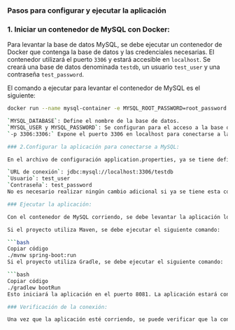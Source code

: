 
### Pasos para configurar y ejecutar la aplicación

### 1. Iniciar un contenedor de MySQL con Docker:

Para levantar la base de datos MySQL, se debe ejecutar un contenedor de Docker que contenga la base de datos y las credenciales necesarias. El contenedor utilizará el puerto `3306` y estará accesible en `localhost`. Se creará una base de datos denominada `testdb`, un usuario `test_user` y una contraseña `test_password`.

El comando a ejecutar para levantar el contenedor de MySQL es el siguiente:

```bash
docker run --name mysql-container -e MYSQL_ROOT_PASSWORD=root_password -e MYSQL_DATABASE=testdb -e MYSQL_USER=test_user -e MYSQL_PASSWORD=test_password -p 3306:3306 -d mysql:5.7

`MYSQL_DATABASE`: Define el nombre de la base de datos.
`MYSQL_USER y MYSQL_PASSWORD`: Se configuran para el acceso a la base de datos.
`-p 3306:3306:` Expone el puerto 3306 en localhost para conectarse a la base de datos.

### 2.Configurar la aplicación para conectarse a MySQL:

En el archivo de configuración application.properties, ya se tiene definida la conexión a la base de datos MySQL con las siguientes propiedades:

`URL de conexión`: jdbc:mysql://localhost:3306/testdb
`Usuario`: test_user
`Contraseña`: test_password
No es necesario realizar ningún cambio adicional si ya se tiene esta configuración. Si es necesario ajustarla, puede hacerse en el archivo de propiedades de la aplicación.

### Ejecutar la aplicación:

Con el contenedor de MySQL corriendo, se debe levantar la aplicación localmente utilizando Maven o Gradle.

Si el proyecto utiliza Maven, se debe ejecutar el siguiente comando:

```bash
Copiar código
./mvnw spring-boot:run
Si el proyecto utiliza Gradle, se debe ejecutar el siguiente comando:

```bash
Copiar código
./gradlew bootRun
Esto iniciará la aplicación en el puerto 8081. La aplicación estará conectada a la base de datos MySQL que corre en Docker.

### Verificación de la conexión:

Una vez que la aplicación esté corriendo, se puede verificar que la conexión a la base de datos MySQL fue exitosa revisando los logs de la aplicación o interactuando con la aplicación para realizar operaciones que afecten la base de datos (por ejemplo, crear un nuevo registro). 
